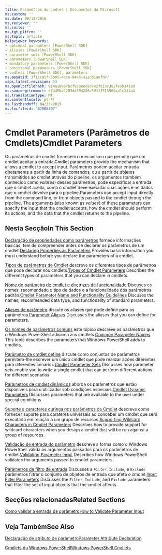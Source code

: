 ```yaml
---
title: Parâmetros do cmdlet | Documentos da Microsoft
ms.custom: ''
ms.date: 09/13/2016
ms.reviewer: ''
ms.suite: ''
ms.tgt_pltfrm: ''
ms.topic: article
helpviewer_keywords:
- optional parameters [PowerShell SDK]
- aliases [PowerShell SDK]
- parameter sets [PowerShell SDK]
- parameters [PowerShell SDK]
- mandatory parameters [PowerShell SDK]
- positional parameters [PowerShell SDK]
- cmdlets [PowerShell SDK], parameters
ms.assetid: 3f1cca5f-5b95-4bce-94a6-a22db1aefd47
caps.latest.revision: 23
ms.openlocfilehash: 914a10907bcf980eed8d7e2f819c382fe6b341ad
ms.sourcegitcommit: e7445ba8203da304286c591ff513900ad1c244a4
ms.translationtype: MT
ms.contentlocale: pt-PT
ms.lasthandoff: 04/23/2019
ms.locfileid: "62068407"
---
```

# <a name="cmdlet-parameters"></a><span data-ttu-id="e9cd0-102">Cmdlet Parameters (Parâmetros de Cmdlets)</span><span class="sxs-lookup"><span data-stu-id="e9cd0-102">Cmdlet Parameters</span></span>

<span data-ttu-id="e9cd0-103">Os parâmetros de cmdlet fornecem o mecanismo que permite que um cmdlet aceitar a entrada.</span><span class="sxs-lookup"><span data-stu-id="e9cd0-103">Cmdlet parameters provide the mechanism that allows a cmdlet to accept input.</span></span> <span data-ttu-id="e9cd0-104">Parâmetros podem aceitar entrada diretamente a partir da linha de comandos, ou a partir de objetos transmitidos ao cmdlet através do pipeline, os argumentos (também conhecido como *valores*) desses parâmetros, pode especificar a entrada que o cmdlet aceita, como o cmdlet deve executar suas ações e os dados que o cmdlet devolve para o pipeline.</span><span class="sxs-lookup"><span data-stu-id="e9cd0-104">Parameters can accept input directly from the command line, or from objects passed to the cmdlet through the pipeline, The arguments (also known as *values*) of these parameters can specify the input that the cmdlet accepts, how the cmdlet should perform its actions, and the data that the cmdlet returns to the pipeline.</span></span>

## <a name="in-this-section"></a><span data-ttu-id="e9cd0-105">Nesta Secção</span><span class="sxs-lookup"><span data-stu-id="e9cd0-105">In This Section</span></span>

<span data-ttu-id="e9cd0-106">[Declaração de propriedades como parâmetros](./declaring-properties-as-parameters.md) fornece informações básicas, tem de compreender antes de declarar os parâmetros de um cmdlet.</span><span class="sxs-lookup"><span data-stu-id="e9cd0-106">[Declaring Properties as Parameters](./declaring-properties-as-parameters.md) Provides basic information you must understand before you declare the parameters of a cmdlet.</span></span>

<span data-ttu-id="e9cd0-107">[Tipos de parâmetros de Cmdlet](./types-of-cmdlet-parameters.md) descreve os diferentes tipos de parâmetros que pode declarar nos cmdlets.</span><span class="sxs-lookup"><span data-stu-id="e9cd0-107">[Types of Cmdlet Parameters](./types-of-cmdlet-parameters.md) Describes the different types of parameters that you can declare in cmdlets.</span></span>

<span data-ttu-id="e9cd0-108">[Nome do parâmetro de cmdlet e diretrizes de funcionalidade](./standard-cmdlet-parameter-names-and-types.md) Discuses os nomes, recomendado o tipo de dados e a funcionalidade dos parâmetros padrão.</span><span class="sxs-lookup"><span data-stu-id="e9cd0-108">[Cmdlet Parameter Name and Functionality Guidelines](./standard-cmdlet-parameter-names-and-types.md) Discuses the names, recommended data type, and functionality of standard parameters.</span></span>

<span data-ttu-id="e9cd0-109">[Aliases de parâmetro](./parameter-aliases.md) discute os aliases que pode definir para os parâmetros.</span><span class="sxs-lookup"><span data-stu-id="e9cd0-109">[Parameter Aliases](./parameter-aliases.md) Discusses the aliases that you can define for parameters.</span></span>

<span data-ttu-id="e9cd0-110">[Os nomes de parâmetros comuns](./common-parameter-names.md) este tópico descreve os parâmetros que o Windows PowerShell adiciona aos cmdlets.</span><span class="sxs-lookup"><span data-stu-id="e9cd0-110">[Common Parameter Names](./common-parameter-names.md) This topic describes the parameters that Windows PowerShell adds to cmdlets.</span></span>

<span data-ttu-id="e9cd0-111">[Parâmetro de cmdlet define](./cmdlet-parameter-sets.md) discute como conjuntos de parâmetros permitem-lhe escrever um único cmdlet que pode realizar ações diferentes para diferentes cenários.</span><span class="sxs-lookup"><span data-stu-id="e9cd0-111">[Cmdlet Parameter Sets](./cmdlet-parameter-sets.md) Discusses how parameter sets enable you to write a single cmdlet that can perform different actions for different scenarios.</span></span>

<span data-ttu-id="e9cd0-112">[Parâmetros de cmdlet dinâmicos](./cmdlet-dynamic-parameters.md) aborda os parâmetros que estão disponíveis para o utilizador sob condições especiais.</span><span class="sxs-lookup"><span data-stu-id="e9cd0-112">[Cmdlet Dynamic Parameters](./cmdlet-dynamic-parameters.md) Discusses parameters that are available to the user under special conditions.</span></span>

<span data-ttu-id="e9cd0-113">[Suporte a caracteres curinga nos parâmetros de Cmdlet](./supporting-wildcard-characters-in-cmdlet-parameters.md) descreve como fornecer suporte para carateres universais ao conceber um cmdlet que será executado em relação a um grupo de recursos.</span><span class="sxs-lookup"><span data-stu-id="e9cd0-113">[Supporting Wildcard Characters in Cmdlet Parameters](./supporting-wildcard-characters-in-cmdlet-parameters.md) Describes how to provide support for wildcard characters when you design a cmdlet that will be run against a group of resources.</span></span>

<span data-ttu-id="e9cd0-114">[Validação de entrada do parâmetro](./validating-parameter-input.md) descreve a forma como o Windows PowerShell valida os argumentos passados para os parâmetros de cmdlet.</span><span class="sxs-lookup"><span data-stu-id="e9cd0-114">[Validating Parameter Input](./validating-parameter-input.md) Describes how Windows PowerShell validates the arguments passed to cmdlet parameters.</span></span>

<span data-ttu-id="e9cd0-115">[Parâmetros de filtro de entrada](./input-filter-parameters.md) Discusses a `Filter`, `Include`, e `Exclude` parâmetros filtrar o conjunto de objetos de entrada que afeta o cmdlet.</span><span class="sxs-lookup"><span data-stu-id="e9cd0-115">[Input Filter Parameters](./input-filter-parameters.md) Discusses the `Filter`, `Include`, and `Exclude` parameters that filter the set of input objects that the cmdlet affects.</span></span>

## <a name="related-sections"></a><span data-ttu-id="e9cd0-116">Secções relacionadas</span><span class="sxs-lookup"><span data-stu-id="e9cd0-116">Related Sections</span></span>

[<span data-ttu-id="e9cd0-117">Como validar a entrada de parâmetro</span><span class="sxs-lookup"><span data-stu-id="e9cd0-117">How to Validate Parameter Input</span></span>](./how-to-validate-parameter-input.md)

## <a name="see-also"></a><span data-ttu-id="e9cd0-118">Veja Também</span><span class="sxs-lookup"><span data-stu-id="e9cd0-118">See Also</span></span>

[<span data-ttu-id="e9cd0-119">Declaração de atributo de parâmetro</span><span class="sxs-lookup"><span data-stu-id="e9cd0-119">Parameter Attribute Declaration</span></span>](./parameter-attribute-declaration.md)

[<span data-ttu-id="e9cd0-120">Cmdlets do Windows PowerShell</span><span class="sxs-lookup"><span data-stu-id="e9cd0-120">Windows PowerShell Cmdlets</span></span>](./cmdlet-overview.md)
